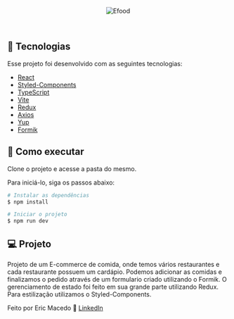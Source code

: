 <p align="center">
  <img alt="Efood" src="https://github.com/ericDK89/Efood/assets/68076508/a412ffb9-dd16-43f6-b3c9-238da0d3fa38">
</p>

<br>

## 🧪 Tecnologias

Esse projeto foi desenvolvido com as seguintes tecnologias:

- [React](https://pt-br.reactjs.org/)
- [Styled-Components](https://styled-components.com/)
- [TypeScript](https://www.typescriptlang.org/)
- [Vite](https://vitejs.dev/)
- [Redux](https://redux.js.org/)
- [Axios](https://axios-http.com/ptbr/docs/intro)
- [Yup](https://github.com/jquense/yup)
- [Formik](https://formik.org/)


## 🚀 Como executar

Clone o projeto e acesse a pasta do mesmo.

Para iniciá-lo, siga os passos abaixo:
```bash
# Instalar as dependências
$ npm install

# Iniciar o projeto
$ npm run dev
```

## 💻 Projeto

Projeto de um E-commerce de comida, onde temos vários restaurantes e cada restaurante possuem um cardápio. Podemos adicionar as comidas e finalizamos o pedido através de um formulario criado utilizando o Formik. 
O gerenciamento de estado foi feito em sua grande parte utilizando Redux. Para estilização utilizamos o Styled-Components. 

Feito por Eric Macedo 🌌  [LinkedIn](https://www.linkedin.com/in/eric-macedo-dev/)
